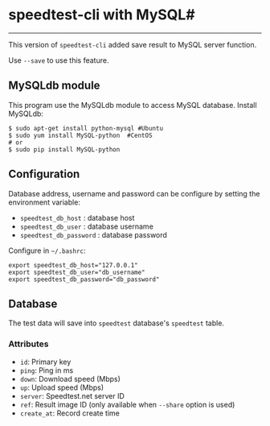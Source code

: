 # speedtest-cli with MySQL#
---
This version of `speedtest-cli` added save result to MySQL server function.

Use `--save` to use this feature.

## MySQLdb module ##
This program use the MySQLdb module to access MySQL database.
Install MySQLdb:
```
$ sudo apt-get install python-mysql #Ubuntu
$ sudo yum install MySQL-python  #CentOS
# or
$ sudo pip install MySQL-python
```

## Configuration ##
Database address, username and password can be configure by setting the environment variable: 
 * `speedtest_db_host` : database host
 * `speedtest_db_user` : database username
 * `speedtest_db_password` : database password

Configure in `~/.bashrc`:
```
export speedtest_db_host="127.0.0.1"
export speedtest_db_user="db_username"
export speedtest_db_password="db_password"
```

## Database ##
The test data will save into `speedtest` database's `speedtest` table.

### Attributes ###
* `id`: Primary key
* `ping`: Ping in ms
* `down`: Download speed (Mbps)
* `up`: Upload speed (Mbps)
* `server`: Speedtest.net server ID
* `ref`:  Result image ID (only available when `--share` option is used)
* `create_at`: Record create time